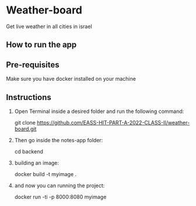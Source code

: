# Weather-board
Get live weather in all cities in israel

## How to run the app
## Pre-requisites

Make sure you have docker installed on your machine

## Instructions
1. Open Terminal inside a desired folder and run the following command:

   git clone https://github.com/EASS-HIT-PART-A-2022-CLASS-II/weather-board.git
   
2. Then go inside the notes-app folder:

   cd backend
   
3. building an image:

   docker build -t myimage .
   
4. and now you can running the project:

   docker run -ti -p 8000:8080 myimage
